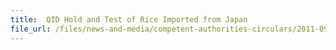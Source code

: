 ```yaml
---
title:  QID Hold and Test of Rice Imported from Japan 
file_url: /files/news-and-media/competent-authorities-circulars/2011-09-28-CA.pdf
---
```

